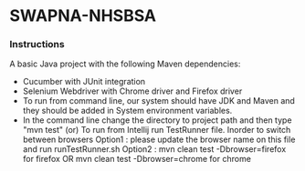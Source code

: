 # SWAPNA-NHSBSA

### Instructions


A basic Java project  with the following Maven dependencies:

* Cucumber with JUnit integration
* Selenium Webdriver with Chrome driver and Firefox driver 
* To run from command line, our system should have JDK and Maven 
  and they should be added in System environment variables. 
* In the command line change the directory to project path
  and then type "mvn test"
(or)
To run from Intellij run TestRunner file.
Inorder to switch between browsers 
Option1 : please update the browser name on this file and run runTestRunner.sh
Option2 : mvn clean test -Dbrowser=firefox for firefox
OR        mvn clean test -Dbrowser=chrome for chrome
          

